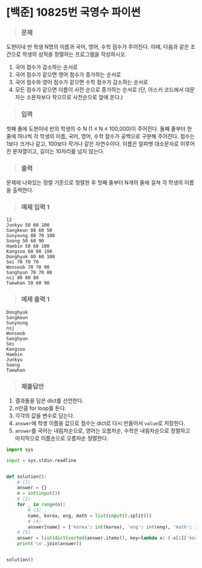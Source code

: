 # [백준] 10825번 국영수 파이썬

> ### 문제

도현이네 반 학생 N명의 이름과 국어, 영어, 수학 점수가 주어진다. 이때, 다음과 같은 조건으로 학생의 성적을 정렬하는 프로그램을 작성하시오.

1. 국어 점수가 감소하는 순서로
2. 국어 점수가 같으면 영어 점수가 증가하는 순서로
3. 국어 점수와 영어 점수가 같으면 수학 점수가 감소하는 순서로
4. 모든 점수가 같으면 이름이 사전 순으로 증가하는 순서로 (단, 아스키 코드에서 대문자는 소문자보다 작으므로 사전순으로 앞에 온다.)

> ### 입력

첫째 줄에 도현이네 반의 학생의 수 N (1 ≤ N ≤ 100,000)이 주어진다. 둘째 줄부터 한 줄에 하나씩 각 학생의 이름, 국어, 영어, 수학 점수가 공백으로 구분해 주어진다. 점수는 1보다 크거나 같고, 100보다 작거나 같은 자연수이다. 이름은 알파벳 대소문자로 이루어진 문자열이고, 길이는 10자리를 넘지 않는다.

> ### 출력

문제에 나와있는 정렬 기준으로 정렬한 후 첫째 줄부터 N개의 줄에 걸쳐 각 학생의 이름을 출력한다.

> ### 예제 입력 1

```
12
Junkyu 50 60 100
Sangkeun 80 60 50
Sunyoung 80 70 100
Soong 50 60 90
Haebin 50 60 100
Kangsoo 60 80 100
Donghyuk 80 60 100
Sei 70 70 70
Wonseob 70 70 90
Sanghyun 70 70 80
nsj 80 80 80
Taewhan 50 60 90
```

> ### 예제 출력 1

```
Donghyuk
Sangkeun
Sunyoung
nsj
Wonseob
Sanghyun
Sei
Kangsoo
Haebin
Junkyu
Soong
Taewhan
```

> ### 제출답안

1. 결과들을 담은 dict를 선언한다.
2. n만큼 for loop를 돈다.
3. 각각의 값을 변수로 담는다.
4. `answer`에 학생 이름을 값으로 점수는 dict로 다시 만들어서 `value`로 저장한다.
5. `answer`를 국어는 내림차순으로, 영어는 오름차순, 수학은 내림차순으로 정렬하고 마지막으로 이름순으로 오름차순 정렬한다.

```py
import sys

input = sys.stdin.readline


def solution():
    # (1)
    answer = {}
    n = int(input())
    # (2)
    for _ in range(n):
        # (3)
        name, korea, eng, math = list(input().split())
        # (4)
        answer[name] = {'korea': int(korea), 'eng': int(eng), 'math': int(math)}
    # (5)    
    answer = list(dict(sorted(answer.items(), key=lambda x: (-x[1]['korea'], x[1]['eng'], -x[1]['math'], x[0]))).keys())
    print('\n'.join(answer))


solution()
```

